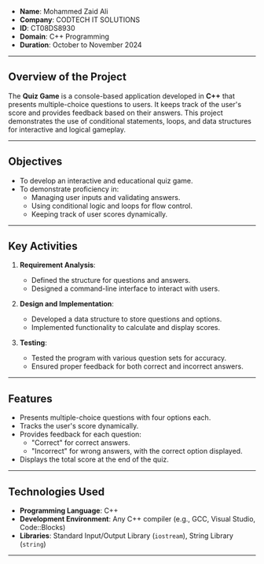 


- **Name**: Mohammed Zaid Ali  
- **Company**: CODTECH IT SOLUTIONS  
- **ID**: CT08DS8930  
- **Domain**: C++ Programming  
- **Duration**: October to November 2024  

---

## **Overview of the Project**

The **Quiz Game** is a console-based application developed in **C++** that presents multiple-choice questions to users. It keeps track of the user's score and provides feedback based on their answers. This project demonstrates the use of conditional statements, loops, and data structures for interactive and logical gameplay.

---

## **Objectives**
- To develop an interactive and educational quiz game.  
- To demonstrate proficiency in:
  - Managing user inputs and validating answers.  
  - Using conditional logic and loops for flow control.  
  - Keeping track of user scores dynamically.  

---

## **Key Activities**
1. **Requirement Analysis**:
   - Defined the structure for questions and answers.  
   - Designed a command-line interface to interact with users.  

2. **Design and Implementation**:
   - Developed a data structure to store questions and options.  
   - Implemented functionality to calculate and display scores.  

3. **Testing**:
   - Tested the program with various question sets for accuracy.  
   - Ensured proper feedback for both correct and incorrect answers.  


---

## **Features**
- Presents multiple-choice questions with four options each.  
- Tracks the user's score dynamically.  
- Provides feedback for each question:
  - "Correct" for correct answers.  
  - "Incorrect" for wrong answers, with the correct option displayed.  
- Displays the total score at the end of the quiz.  

---

## **Technologies Used**
- **Programming Language**: C++  
- **Development Environment**: Any C++ compiler (e.g., GCC, Visual Studio, Code::Blocks)  
- **Libraries**: Standard Input/Output Library (`iostream`), String Library (`string`)  

---

